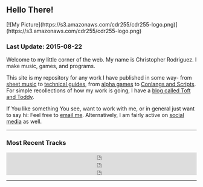 ## Hello There!

<div id="floatleft">
[![My Picture](https://s3.amazonaws.com/cdr255/cdr255-logo.png)](https://s3.amazonaws.com/cdr255/cdr255-logo.png)
</div>

### Last Update: 2015-08-22

Welcome to my little corner of the web. My name is Christopher
Rodriguez. I make music, games, and programs.

This site is my repository for any work I have published in some way-
from [sheet music][sheet] to [technical guides][tech], from
[alpha games][games] to [Conlangs and Scripts][fonts]. For simple
recollections of how my work is going, I have a
[blog called Toft and Toddy][toft].

If You like something You see, want to work with me, or in general
just want to say hi: Feel free to [email me][email]. Alternatively, I
am fairly active on [social media][social] as well.

---

### Most Recent Tracks
<iframe width="100%" height="20" scrolling="no" frameborder="no" src="https://w.soundcloud.com/player/?url=https%3A//api.soundcloud.com/tracks/220128055&amp;color=ff5500&amp;inverse=false&amp;auto_play=false&amp;show_user=true"></iframe>

<iframe width="100%" height="20" scrolling="no" frameborder="no" src="https://w.soundcloud.com/player/?url=https%3A//api.soundcloud.com/tracks/194898355&amp;color=ff5500&amp;inverse=false&amp;auto_play=false&amp;show_user=true"></iframe>

<iframe width="100%" height="20" scrolling="no" frameborder="no" src="https://w.soundcloud.com/player/?url=https%3A//api.soundcloud.com/tracks/208498416&amp;color=ff5500&amp;inverse=false&amp;auto_play=false&amp;show_user=true"></iframe>

---

[sheet]: compositions " "
[fonts]: conlangs " "
[tech]: howtos " "
[games]: games " "
[toft]: http://www.toftandtoddy.com " "
[email]: mailto:cdr255@gmail.com " "
[social]: links " "
